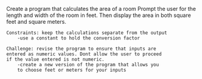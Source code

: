 Create a program that calculates the area of a room
    Prompt the user for the length and width of the room
    in feet. Then display the area in both square feet
    and square meters.

    Constraints: keep the calculations separate from the output
        -use a constant to hold the conversion factor

    Challenge: revise the program to ensure that inputs are
    entered as numeric values. Dont allow the user to proceed
    if the value entered is not numeric.
        -create a new version of the program that allows you
        to choose feet or meters for your inputs


